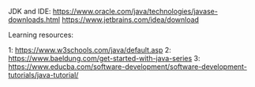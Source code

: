 JDK and IDE:
https://www.oracle.com/java/technologies/javase-downloads.html
https://www.jetbrains.com/idea/download

Learning resources:

1: https://www.w3schools.com/java/default.asp
2: https://www.baeldung.com/get-started-with-java-series
3: https://www.educba.com/software-development/software-development-tutorials/java-tutorial/